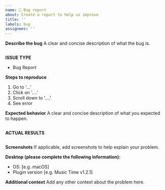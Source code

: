 ```yaml
---
name: 🐛 Bug report
about: Create a report to help us improve
title: ''
labels: bug
assignees: ''
---
```


<!--- Verify first that your issue is not already reported on GitHub -->

**Describe the bug**
A clear and concise description of what the bug is.

```paste below

```

**ISSUE TYPE**

-   Bug Report

**Steps to reproduce**

<!--- Describe exactly how to reproduce the problem -->

1. Go to '...'
2. Click on '....'
3. Scroll down to '....'
4. See error

<!--- HINT: You can paste gist.github.com links for larger files -->

**Expected behavior**
A clear and concise description of what you expected to happen.

```paste below

```

**ACTUAL RESULTS**

<!--- Describe what actually happened. -->

```paste below

```

**Screenshots**
If applicable, add screenshots to help explain your problem.

**Desktop (please complete the following information):**

-   OS: [e.g. macOS]
-   Plugin version [e.g. Music Time v1.2.1]

**Additional context**
Add any other context about the problem here.

```paste below

```
